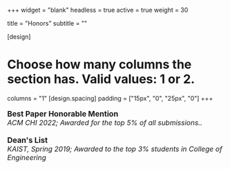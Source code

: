 +++
widget = "blank"
headless = true
active = true
weight = 30

title = "Honors"
subtitle = ""

[design]
  # Choose how many columns the section has. Valid values: 1 or 2.
  columns = "1"
[design.spacing]
  padding = ["15px", "0", "25px", "0"]
+++
<style>
div.honors {
  font-size: 13pt;
  margin-left: 15%;
  margin-right: 15%;
  margin-bottom: 20px;
  width: 70%;
}
p.title {
  font-size: 14pt;
  font-weight: bold;
  margin-bottom: 0;
}
@media only screen and (max-width: 992px) {
div.honors {
  font-size: 12pt;
  margin-left: 0%;
  margin-right: 0%;
  margin-bottom: 20px;
  width: 100%;
}
p.title {
  font-size: 13pt;
  font-weight: bold;
}
}
</style>
<div class="honors">
<p class="title">Best Paper Honorable Mention</p>
<i>ACM CHI 2022; Awarded for the top 5% of all submissions..</i></br>
</div>

<div class="honors">
<p class="title">Dean's List</p>
<i>KAIST, Spring 2019; Awarded to the top 3% students in College of Engineering</i></br>
</div>